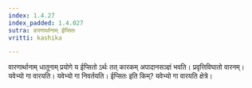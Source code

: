 ```yaml
---
index: 1.4.27
index_padded: 1.4.027
sutra: वारणार्थानाम् ईप्सितः
vritti: kashika

---
```

वारणार्थानाम् धातूनाम् प्रयोगे य ईप्सितो ऽर्थः तत् कारकम् अपादानसञ्ज्ञं भवति। प्रवृत्तिविघातो वारनम्। यवेभ्यो गा वारयति। यवेभ्यो गा निवर्तयति। ईप्सितः इति किम्? यवेभ्यो गा वारयति क्षेत्रे।